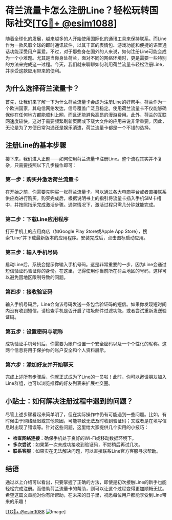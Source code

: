 # 荷兰流量卡怎么注册Line？轻松玩转国际社交[[TG💪+ @esim1088](https://t.me/s/esim1088)]

随着全球化的发展，越来越多的人开始使用国际化的通讯工具来保持联系。而Line作为一款风靡全球的即时通讯软件，以其丰富的表情包、游戏功能和便捷的语音通话功能深受用户喜爱。不过，对于那些身在国外的人来说，如何注册Line可能会成为一个小难题。尤其是当你身处荷兰，面对不同的网络环境时，更是需要一些特别的方法来完成这一过程。今天，我们就来聊聊如何利用荷兰流量卡轻松注册Line，并享受这款应用带来的便利。

## 为什么选择荷兰流量卡？

首先，让我们来了解一下为什么荷兰流量卡会成为注册Line的好帮手。荷兰作为一个欧洲国家，其电信网络发达，信号覆盖广泛且稳定。使用荷兰流量卡不仅能够确保你在任何地方都能顺利上网，而且还能避免高昂的漫游费用。此外，荷兰的互联网速度较快，这对于需要频繁刷新页面或下载大文件的应用来说非常重要。因此，无论是为了方便日常沟通还是娱乐消遣，荷兰流量卡都是一个不错的选择。

## 注册Line的基本步骤

接下来，我们进入正题——如何使用荷兰流量卡注册Line。整个流程其实并不复杂，只需要按照以下几步操作即可：

### 第一步：购买并激活荷兰流量卡

在开始之前，你需要先购买一张荷兰流量卡。可以通过各大电商平台或者直接联系供应商进行购买。购买完成后，根据说明书上的指引将流量卡插入手机SIM卡槽中，并按照指示完成激活步骤。通常情况下，激活过程只需几分钟就能完成。

### 第二步：下载Line应用程序

打开手机上的应用商店（如Google Play Store或Apple App Store），搜索“Line”并下载最新版本的应用程序。安装完成后，点击图标启动应用。

### 第三步：输入手机号码

启动Line后，系统会提示你输入手机号码。这是非常重要的一步，因为Line会通过短信验证码验证你的身份。在这里，记得使用你当前所在荷兰地区的号码，这样可以避免因地区限制导致的问题。

### 第四步：接收验证码

输入手机号码后，Line会向该号码发送一条包含验证码的短信。如果你发现短时间内没有收到短信，请检查手机是否开启了垃圾邮件过滤功能，或者尝试重新发送验证码。

### 第五步：设置密码与昵称

成功验证手机号码后，你需要为账户设置一个安全密码以及一个个性化的昵称。这两个信息将用于保护你的账户安全和个人资料展示。

### 第六步：添加好友并开始聊天

完成上述所有步骤后，你就正式成为了Line的一员啦！此时，你可以邀请朋友加入Line群组，也可以浏览推荐的好友列表来扩展社交圈。

## 小贴士：如何解决注册过程中遇到的问题？

尽管上述步骤看起来简单明了，但在实际操作中仍有可能遇到一些问题。比如，有时候由于网络延迟或其他原因，可能导致无法及时收到验证码；又或者是在填写信息时出现了错误等。针对这些问题，这里给大家提供几个实用的小技巧：

- **检查网络连接**：确保手机处于良好的Wi-Fi或移动数据环境下。
- **多次尝试**：如果第一次未成功接收到验证码，不妨稍后再试几次。
- **联系客服**：如果实在无法解决问题，可以直接联系Line官方客服寻求帮助。

## 结语

通过以上介绍可以看出，只要掌握了正确的方法，即使是初次接触Line的新手也能轻松完成注册。而借助荷兰流量卡的帮助，则可以让这个过程变得更加顺畅无忧。希望这篇文章能对你有所帮助，在未来的日子里，祝愿每位用户都能享受到Line带来的乐趣！

[[TG💪+ @esim1088](https://t.me/s/esim1088) ![Image](https://i.postimg.cc/4NQfJmqS/Snipaste-2025-05-13-00-14-12.png)]